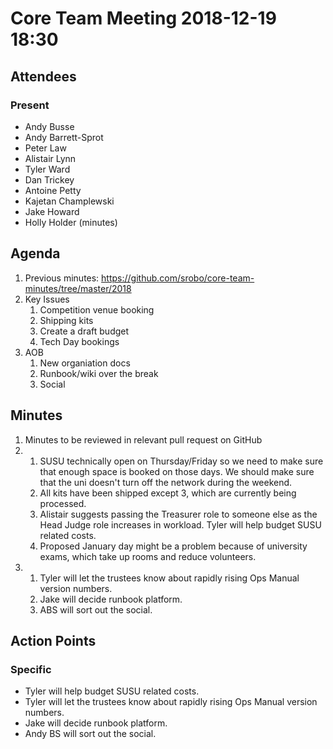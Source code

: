 # Core Team Meeting 2018-12-19 18:30

## Attendees
### Present
- Andy Busse
- Andy Barrett-Sprot
- Peter Law
- Alistair Lynn
- Tyler Ward
- Dan Trickey
- Antoine Petty
- Kajetan Champlewski
- Jake Howard
- Holly Holder (minutes)

## Agenda
1. Previous minutes: https://github.com/srobo/core-team-minutes/tree/master/2018
2. Key Issues
	1. Competition venue booking
	2. Shipping kits
	3. Create a draft budget
	4. Tech Day bookings
3. AOB
	1. New organiation docs
	2. Runbook/wiki over the break
	3. Social

## Minutes
1. Minutes to be reviewed in relevant pull request on GitHub
2.
	1. SUSU technically open on Thursday/Friday so we need to make sure that enough space is booked on those days. We should make sure that the uni doesn't turn off the network during the weekend.
	2. All kits have been shipped except 3, which are currently being processed.
	3. Alistair suggests passing the Treasurer role to someone else as the Head Judge role increases in workload. Tyler will help budget SUSU related costs.
	4. Proposed January day might be a problem because of university exams, which take up rooms and reduce volunteers.
3.
	1. Tyler will let the trustees know about rapidly rising Ops Manual version numbers.
	2. Jake will decide runbook platform.
	3. ABS will sort out the social.

## Action Points
### Specific
- Tyler will help budget SUSU related costs.
- Tyler will let the trustees know about rapidly rising Ops Manual version numbers.
- Jake will decide runbook platform.
- Andy BS will sort out the social.
